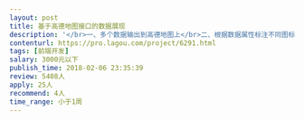 ```yaml
---                
layout: post       
title: 基于高德地图接口的数据展现           
description: '</br>一、多个数据输出到高德地图上</br>二、根据数据属性标注不同图标</br>三、点击图标弹出属性页</br>'     
contenturl: https://pro.lagou.com/project/6291.html      
tags: [前端开发]            
salary: 3000元以下          
publish_time: 2018-02-06 23:35:39         
review: 5408人                   
apply: 25人                   
recommend: 4人                   
time_range: 小于1周              
---                 
```

